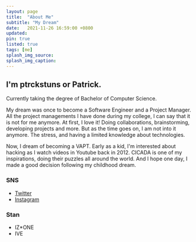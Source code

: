 ```yaml
---
layout: page
title:  "About Me"
subtitle: "My Dream"
date:   2021-11-26 16:59:00 +0800
updated: 
pin: true
listed: true
tags: [me]
splash_img_source: 
splash_img_caption: 
---
```


## I'm <b>ptrckstuns</b> or Patrick.
Currently taking the degree of Bachelor of Computer Science.

My dream was once to become a Software Engineer and a Project Manager. 
All the project managements I have done during my college, I can say that it is not for me anymore.
At first, I love it! Doing collaborations, brainstorming, developing projects and more.
But as the time goes on, I am not into it anymore. The stress, and having a limited knowledge about technologies.

Now, I dream of becoming a VAPT.
Early as a kid, I'm interested about hacking as I watch videos in Youtube back in 2012.
CICADA is one of my inspirations, doing their puzzles all around the world.
And I hope one day, I made a good decision following my childhood dream.

### SNS
- <a href="https://twitter.com/_ptrckstuns_1">Twitter</a>
- <a href="https://instagram.com/_patrick.castro_1">Instagram</a>

### Stan
- IZ*ONE
- IVE
